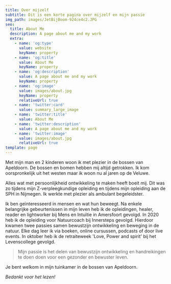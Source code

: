 ```yaml
---
title: Over mijzelf
subtitle: Dit is een korte pagina over mijzelf en mijn passie
img_path: images/JetBijBoom-924ce4c2.JPG
seo:
  title: About Me
  description: A page about me and my work
  extra:
    - name: 'og:type'
      value: website
      keyName: property
    - name: 'og:title'
      value: About Me
      keyName: property
    - name: 'og:description'
      value: A page about me and my work
      keyName: property
    - name: 'og:image'
      value: images/about.jpg
      keyName: property
      relativeUrl: true
    - name: 'twitter:card'
      value: summary_large_image
    - name: 'twitter:title'
      value: About Me
    - name: 'twitter:description'
      value: A page about me and my work
    - name: 'twitter:image'
      value: images/about.jpg
      relativeUrl: true
template: page
---
```

Met mijn man en 2 kinderen woon ik met plezier in de bossen van Apeldoorn. De bossen en bomen hebben mij altijd getrokken. Ik kom oorspronkelijk uit het westen maar ik woon nu al jaren op de Veluwe.

Alles wat met persoonlijkheid ontwikkeling te maken heeft boeit mij. Dit was zo tijdens mijn Z-verpleegkundige opleiding en tijdens mijn opleiding aan de SPH in Nijmegen. Ik werkte met plezier als ambulant begeleidster.

Ik ben geïnteresseerd  in mensen en wat hun beweegt. Na enkele belangrijke gebeurtenissen in mijn leven heb ik de opleidingen, healer, reader en lightworker bij Mens en Intuïtie in Amersfoort gevolgd. In 2020 heb ik de opleiding voor Natuurcoach bij Innersteps gevolgd. Hierdoor kwamen twee passies samen bewustzijn ontwikkeling en beweging in de natuur. Elke dag leer ik via boeken, online cursussen, podcasts of door live events. In oktober heb ik de retraiteweek 'Love, Power and spirit' bij het Levenscollege gevolgd.

> Mijn passie is het delen van bewustzijn ontwikkeling en handreikingen te doen doen voor een gezonder en bewuster leven.

Je bent welkom in mijn tuinkamer in de  bossen van Apeldoorn.

*Bedankt voor het lezen!*
